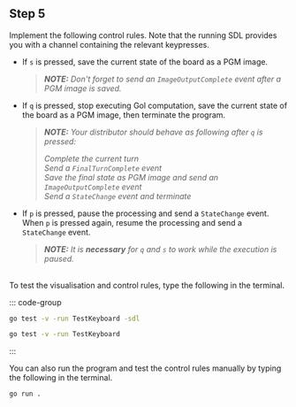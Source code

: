 <!--@include: index.md-->
#

## Step 5

Implement the following control rules.
Note that the running SDL provides you with a channel containing the relevant keypresses.

- If `s` is pressed, save the current state of the board as a PGM image.
    > ***NOTE:** Don't forget to send an `ImageOutputComplete` event after a PGM image is saved.*
- If `q` is pressed, stop executing Gol computation, save the current state of the board as a PGM image, then terminate the program.
    > ***NOTE:** Your distributor should behave as following after `q` is pressed:*
    > 
    > *Complete the current turn \
    > Send a `FinalTurnComplete` event \
    > Save the final state as PGM image and send an `ImageOutputComplete` event \
    > Send a `StateChange` event and terminate*
- If `p` is pressed, pause the processing and send a `StateChange` event.\
  When `p` is pressed again, resume the processing and send a `StateChange` event.
    > ***NOTE:**
    > It is **necessary** for `q` and `s` to work while the execution is paused.*

\
To test the visualisation and control rules, type the following in the terminal.

::: code-group

``` bash [Test with SDL window]
go test -v -run TestKeyboard -sdl
```

``` bash [Test without SDL window]
go test -v -run TestKeyboard
```

:::

You can also run the program and test the control rules manually by typing the following in the terminal.

``` bash
go run .
```

